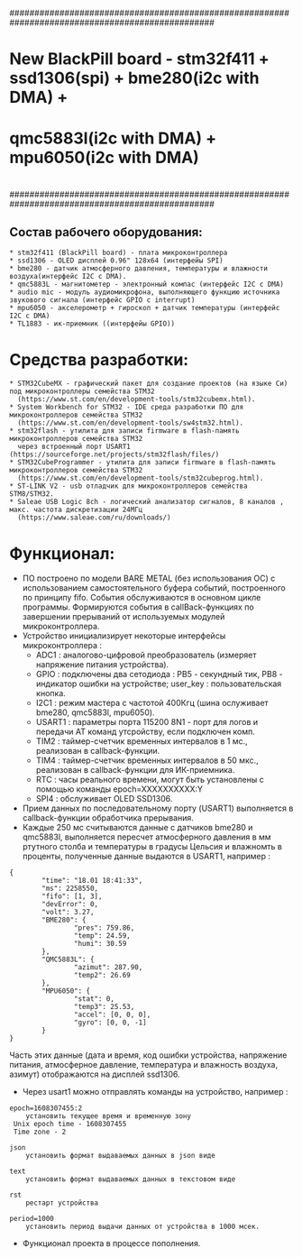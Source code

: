 #################################################################################################
#
# New BlackPill board - stm32f411 + ssd1306(spi) + bme280(i2c with DMA) +
#                       qmc5883l(i2c with DMA) + mpu6050(i2c with DMA)
#
#################################################################################################


## Состав рабочего оборудования:

```
* stm32f411 (BlackPill board) - плата микроконтроллера
* ssd1306 - OLED дисплей 0.96" 128x64 (интерфейы SPI)
* bme280 - датчик атмосферного давления, температуры и влажности воздуха(интерфейс I2C с DMA).
* qmc5883L - магнитометер - электронный компас (интерфейс I2C c DMA)
* audio mic - модуль аудиомикрофона, выполняющего функцию источника звукового сигнала (интерфейс GPIO с interrupt)
* mpu6050 - акселерометр + гироскоп + датчик температуры (интерфейс I2C c DMA)
* TL1883 - ик-приемник ((интерфейы GPIO))
```


# Средства разработки:

```
* STM32CubeMX - графический пакет для создание проектов (на языке Си) под микроконтроллеры семейства STM32
  (https://www.st.com/en/development-tools/stm32cubemx.html).
* System Workbench for STM32 - IDE среда разработки ПО для микроконтроллеров семейства STM32
  (https://www.st.com/en/development-tools/sw4stm32.html).
* stm32flash - утилита для записи firmware в flash-память микроконтроллеров семейства STM32
  через встроенный порт USART1 (https://sourceforge.net/projects/stm32flash/files/)
* STM32CubeProgrammer - утилита для записи firmware в flash-память микроконтроллеров семейства STM32
  (https://www.st.com/en/development-tools/stm32cubeprog.html).
* ST-LINK V2 - usb отладчик для микроконтроллеров семейства STM8/STM32.
* Saleae USB Logic 8ch - логический анализатор сигналов, 8 каналов , макс. частота дискретизации 24МГц
  (https://www.saleae.com/ru/downloads/)
```


# Функционал:

* ПО построено по модели BARE METAL (без использования ОС) с использованием самостоятельного буфера событий,
  построенного по принципу fifo. События обслуживаются в основном цикле программы. Формируются события в callBack-функциях
  по завершении прерываний от используемых модулей микроконтроллера.
* Устройство инициализирует некоторые интерфейсы микроконтроллера :
  - ADC1 : аналогово-цифровой преобразователь (измеряет напряжение питания устройства).
  - GPIO : подключены два сетодиода : PB5 - секундный тик, PB8 - индикатор ошибки на устройстве; user_key : пользовательская кнопка.
  - I2C1 : режим мастера с частотой 400Кгц (шина ослуживает bme280, qmc5883l, mpu6050).
  - USART1 : параметры порта 115200 8N1 - порт для логов и передачи AT команд утсройству, если подключен комп.
  - TIM2 : таймер-счетчик временных интервалов в 1 мс., реализован в callback-функции.
  - TIM4 : таймер-счетчик временных интервалов в 50 мкс., реализован в callback-функции для ИК-приемника.
  - RTC : часы реального времени, могут быть установлены с помощью команды epoch=XXXXXXXXXX:Y
  - SPI4 : обслуживает OLED SSD1306.
* Прием данных по последовательному порту (USART1) выполняется в callback-функции обработчика прерывания.
* Каждые 250 мс считываются данные с датчиков bme280 и qmc5883l, выполняется пересчет атмосферного
  давления в мм ртутного столба и температуры в градусы Цельсия и влажномть в проценты, полученные данные выдаются
  в USART1, например :

```
{
        "time": "18.01 18:41:33",
        "ms": 2258550,
        "fifo": [1, 3],
        "devError": 0,
        "volt": 3.27,
        "BME280": {
                "pres": 759.86,
                "temp": 24.59,
                "humi": 30.59
        },
        "QMC5883L": {
                "azimut": 287.90,
                "temp2": 26.69
        },
        "MPU6050": {
                "stat": 0,
                "temp3": 25.53,
                "accel": [0, 0, 0],
                "gyro": [0, 0, -1]
        }
}
```

  Часть этих данные (дата и время, код ошибки устройства, напряжение питания, атмосферное давление,
температура и влажность воздуха, азимут) отображаются на дисплей ssd1306.

* Через usart1 можно отправлять команды на устройство, например :

```
epoch=1608307455:2
    установить текущее время и временную зону
 Unix epoch time - 1608307455
 Time zone - 2
```

```
json
    установить формат выдаваемых данных в json виде
```

```
text
    установить формат выдаваемых данных в текстовом виде
```

```
rst
    рестарт устройства
```

```
period=1000
    установить период выдачи данных от устройства в 1000 мсек.
```


* Функционал проекта в процессе пополнения.

